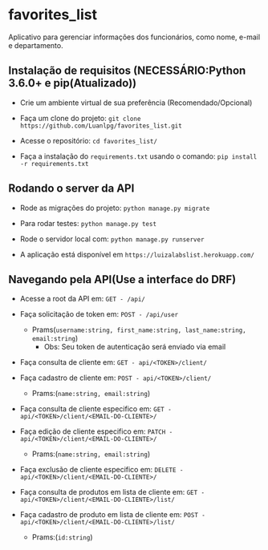 # favorites_list

Aplicativo para gerenciar informações dos funcionários, como nome, e-mail e departamento.


## Instalação de requisitos (NECESSÁRIO:Python 3.6.0+ e pip(Atualizado))

- Crie um ambiente virtual de sua preferência (Recomendado/Opcional)

- Faça um clone do projeto: `git clone https://github.com/Luanlpg/favorites_list.git`

- Acesse o repositório: `cd favorites_list/`

- Faça a instalação do `requirements.txt` usando o comando: `pip install -r requirements.txt`

## Rodando o server da API

- Rode as migrações do projeto: `python manage.py migrate`

- Para rodar testes: `python manage.py test`

- Rode o servidor local com: `python manage.py runserver`

- A aplicação está disponível em `https://luizalabslist.herokuapp.com/`

## Navegando pela API(Use a interface do DRF)

- Acesse a root da API em: `GET - /api/`

- Faça solicitação de token em: `POST - /api/user`
  - Prams(`username:string, first_name:string, last_name:string, email:string`)
    - Obs: Seu token de autenticação será enviado via email

- Faça consulta de cliente em: `GET - api/<TOKEN>/client/`

- Faça cadastro de cliente em: `POST - api/<TOKEN>/client/`
  - Prams:(`name:string, email:string`)

- Faça consulta de cliente especifico em: `GET - api/<TOKEN>/client/<EMAIL-DO-CLIENTE>/`

- Faça edição de cliente especifico em: `PATCH - api/<TOKEN>/client/<EMAIL-DO-CLIENTE>/`
  - Prams:(`name:string, email:string`)

- Faça exclusão de cliente especifico em: `DELETE - api/<TOKEN>/client/<EMAIL-DO-CLIENTE>/`

- Faça consulta de produtos em lista de cliente em: `GET - api/<TOKEN>/client/<EMAIL-DO-CLIENTE>/list/`

- Faça cadastro de produto em lista de cliente em: `POST - api/<TOKEN>/client/<EMAIL-DO-CLIENTE>/list/`
  - Prams:(`id:string`)
